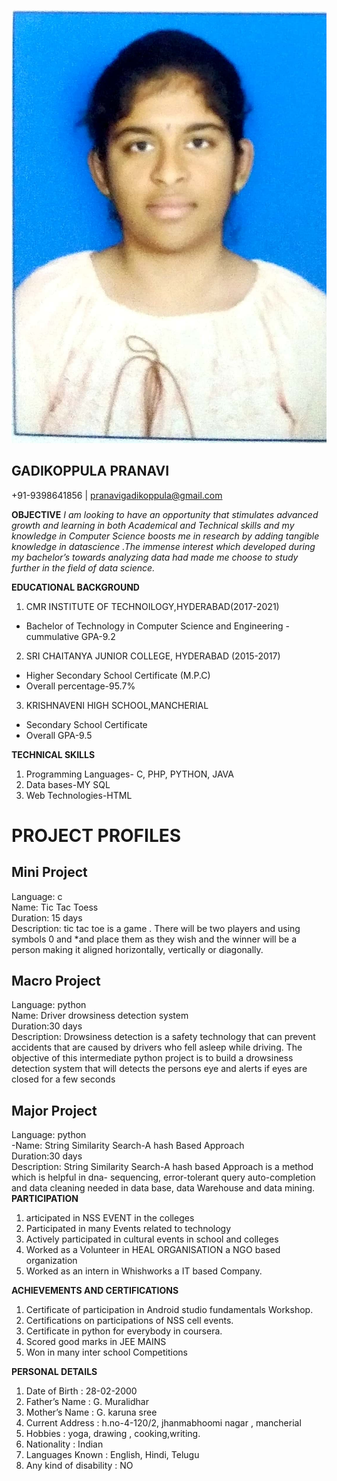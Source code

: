 ![](passport.jpeg)
## GADIKOPPULA PRANAVI
+91-9398641856 | pranavigadikoppula@gmail.com

**OBJECTIVE**
       *I am looking  to have an opportunity that stimulates advanced growth and learning in both Academical and Technical skills and my knowledge in Computer Science boosts me in research by adding tangible knowledge in datascience .The immense interest which developed during my bachelor’s  towards analyzing data had made me choose to study further in the field of data science.*

**EDUCATIONAL BACKGROUND**

1. CMR INSTITUTE OF TECHNOILOGY,HYDERABAD(2017-2021)
- Bachelor of Technology in Computer Science and Engineering
            - cummulative GPA-9.2 <br>
2. SRI CHAITANYA JUNIOR COLLEGE, HYDERABAD (2015-2017)
- Higher Secondary School Certificate (M.P.C)
- Overall percentage-95.7% <br>
3. KRISHNAVENI HIGH  SCHOOL,MANCHERIAL
- Secondary School Certificate
- Overall GPA-9.5


**TECHNICAL SKILLS**
        
1. Programming Languages- C, PHP, PYTHON, JAVA <br>
2. Data bases-MY SQL <br>
3. Web Technologies-HTML

# PROJECT PROFILES
 ## Mini Project
Language: c <br>
Name: Tic Tac Toess <br>
Duration: 15 days <br>
Description: tic tac toe is a game . There will be two players and using symbols 0 and *and place them as they wish and the winner will be a person making it aligned horizontally, vertically or diagonally.
## Macro Project
 Language: python <br>
  Name: Driver drowsiness detection system <br>
 Duration:30 days <br>
 Description: 
Drowsiness detection is a safety technology that can prevent accidents  that are caused by drivers who fell asleep while driving. The objective of this  intermediate python project is to build a drowsiness detection system that will detects  the persons eye and alerts if eyes are closed for a few seconds
## Major Project
  Language: python <br>
 -Name: String Similarity Search-A hash Based Approach <br>
 Duration:30 days <br>
 Description:
String Similarity Search-A hash based Approach is a method which is helpful in dna-      sequencing, error-tolerant query auto-completion  and data cleaning  needed in data base, data Warehouse and data mining. <br>
**PARTICIPATION**

1. articipated in NSS EVENT  in the colleges <br>
2. Participated in many Events related to technology <br>
3. Actively participated in cultural events in school and colleges <br>
4. Worked as a Volunteer in HEAL ORGANISATION a NGO based organization <br>
5. Worked as an intern in Whishworks a IT based Company. <br>

**ACHIEVEMENTS AND CERTIFICATIONS** <br>
   1. Certificate of participation in Android studio fundamentals Workshop. <br>
   2. Certifications on participations of NSS cell events. <br>
   3. Certificate in python for everybody in coursera. <br>
   4. Scored good marks in JEE MAINS <br>
   5. Won in many inter school Competitions <br>

**PERSONAL DETAILS**

1. Date of Birth                : 	   28-02-2000<br>
  2. Father’s Name             :        G. Muralidhar<br>
 3. Mother’s Name           :        G. karuna sree<br>
4. Current Address  	     :	  h.no-4-120/2, jhanmabhoomi nagar , mancherial<br>
 5. Hobbies               	     :        yoga, drawing , cooking,writing. <br>
6. Nationality         	     :        Indian <br>
7. Languages Known       : 	  English, Hindi, Telugu <br>
8. Any kind of disability  : 	  NO <br>




